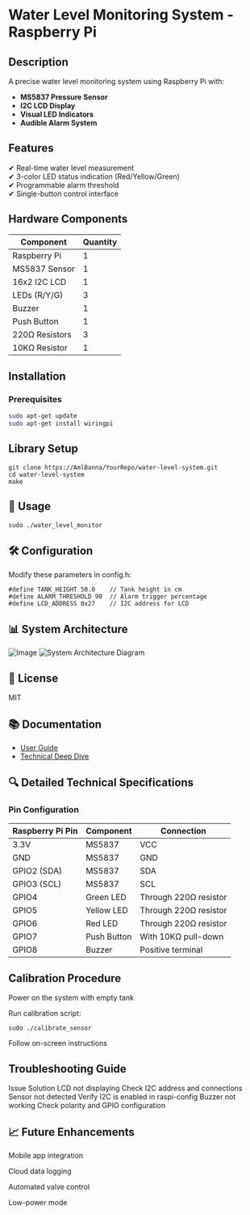 # Water Level Monitoring System - Raspberry Pi

## Description  
A precise water level monitoring system using Raspberry Pi with:  
- **MS5837 Pressure Sensor**  
- **I2C LCD Display**  
- **Visual LED Indicators**  
- **Audible Alarm System**  

## Features  
✔ Real-time water level measurement  
✔ 3-color LED status indication (Red/Yellow/Green)  
✔ Programmable alarm threshold  
✔ Single-button control interface  

## Hardware Components  
| Component | Quantity |  
|-----------|----------|  
| Raspberry Pi | 1 |  
| MS5837 Sensor | 1 |  
| 16x2 I2C LCD | 1 |  
| LEDs (R/Y/G) | 3 |  
| Buzzer | 1 |  
| Push Button | 1 |  
| 220Ω Resistors | 3 |  
| 10KΩ Resistor | 1 |  

## Installation  
### Prerequisites  
```bash  
sudo apt-get update  
sudo apt-get install wiringpi
```
## Library Setup
```
git clone https://AmlBanna/YourRepo/water-level-system.git
cd water-level-system
make
```
## 🚀 Usage
```
sudo ./water_level_monitor
```
## 🛠️ Configuration

Modify these parameters in config.h:

```
#define TANK_HEIGHT 50.0    // Tank height in cm
#define ALARM_THRESHOLD 90  // Alarm trigger percentage
#define LCD_ADDRESS 0x27    // I2C address for LCD
```
## 📊 System Architecture

![Image](https://github.com/user-attachments/assets/ad364cbe-b0ab-4f01-a7bb-1c17f58e3e0e)
![System Architecture Diagram](images/diagram_water_lvl.png)

## 📜 License
MIT

## 📚 Documentation
- [User Guide](README.md)
- [Technical Deep Dive](TECHNICAL_REVIEW.md)

## 🔍 Detailed Technical Specifications

### Pin Configuration
| Raspberry Pi Pin | Component      | Connection               |
|------------------|----------------|--------------------------|
| 3.3V             | MS5837         | VCC                      |
| GND              | MS5837         | GND                      |
| GPIO2 (SDA)      | MS5837         | SDA                      |
| GPIO3 (SCL)      | MS5837         | SCL                      |
| GPIO4            | Green LED      | Through 220Ω resistor    |
| GPIO5            | Yellow LED     | Through 220Ω resistor    |
| GPIO6            | Red LED        | Through 220Ω resistor    |
| GPIO7            | Push Button    | With 10KΩ pull-down      |
| GPIO8            | Buzzer         | Positive terminal        |




## Calibration Procedure
Power on the system with empty tank

Run calibration script:

```
sudo ./calibrate_sensor
```
Follow on-screen instructions

## Troubleshooting Guide
Issue	Solution
LCD not displaying	Check I2C address and connections
Sensor not detected	Verify I2C is enabled in raspi-config
Buzzer not working	Check polarity and GPIO configuration


## 📈 Future Enhancements
Mobile app integration

Cloud data logging

Automated valve control

Low-power mode
